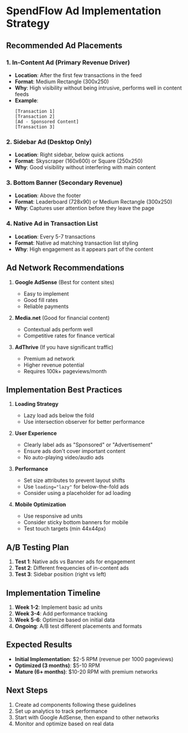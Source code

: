 # SpendFlow Ad Implementation Strategy

## Recommended Ad Placements

### 1. In-Content Ad (Primary Revenue Driver)
- **Location**: After the first few transactions in the feed
- **Format**: Medium Rectangle (300x250)
- **Why**: High visibility without being intrusive, performs well in content feeds
- **Example**: 
  ```
  [Transaction 1]
  [Transaction 2]
  [Ad - Sponsored Content]
  [Transaction 3]
  ```

### 2. Sidebar Ad (Desktop Only)
- **Location**: Right sidebar, below quick actions
- **Format**: Skyscraper (160x600) or Square (250x250)
- **Why**: Good visibility without interfering with main content

### 3. Bottom Banner (Secondary Revenue)
- **Location**: Above the footer
- **Format**: Leaderboard (728x90) or Medium Rectangle (300x250)
- **Why**: Captures user attention before they leave the page

### 4. Native Ad in Transaction List
- **Location**: Every 5-7 transactions
- **Format**: Native ad matching transaction list styling
- **Why**: High engagement as it appears part of the content

## Ad Network Recommendations

1. **Google AdSense** (Best for content sites)
   - Easy to implement
   - Good fill rates
   - Reliable payments

2. **Media.net** (Good for financial content)
   - Contextual ads perform well
   - Competitive rates for finance vertical

3. **AdThrive** (If you have significant traffic)
   - Premium ad network
   - Higher revenue potential
   - Requires 100k+ pageviews/month

## Implementation Best Practices

1. **Loading Strategy**
   - Lazy load ads below the fold
   - Use intersection observer for better performance

2. **User Experience**
   - Clearly label ads as "Sponsored" or "Advertisement"
   - Ensure ads don't cover important content
   - No auto-playing video/audio ads

3. **Performance**
   - Set size attributes to prevent layout shifts
   - Use `loading="lazy"` for below-the-fold ads
   - Consider using a placeholder for ad loading

4. **Mobile Optimization**
   - Use responsive ad units
   - Consider sticky bottom banners for mobile
   - Test touch targets (min 44x44px)

## A/B Testing Plan

1. **Test 1**: Native ads vs Banner ads for engagement
2. **Test 2**: Different frequencies of in-content ads
3. **Test 3**: Sidebar position (right vs left)

## Implementation Timeline

1. **Week 1-2**: Implement basic ad units
2. **Week 3-4**: Add performance tracking
3. **Week 5-6**: Optimize based on initial data
4. **Ongoing**: A/B test different placements and formats

## Expected Results

- **Initial Implementation**: $2-5 RPM (revenue per 1000 pageviews)
- **Optimized (3 months)**: $5-10 RPM
- **Mature (6+ months)**: $10-20 RPM with premium networks

## Next Steps

1. Create ad components following these guidelines
2. Set up analytics to track performance
3. Start with Google AdSense, then expand to other networks
4. Monitor and optimize based on real data
